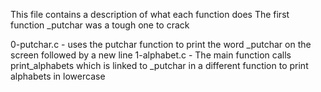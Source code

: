This file contains a description of what each function does
The first function _putchar was a tough one to crack


0-putchar.c - uses the putchar function to print the word _putchar on the screen followed by a new line
1-alphabet.c - The main function calls print_alphabets which is linked to _putchar in a different function to print alphabets in lowercase
